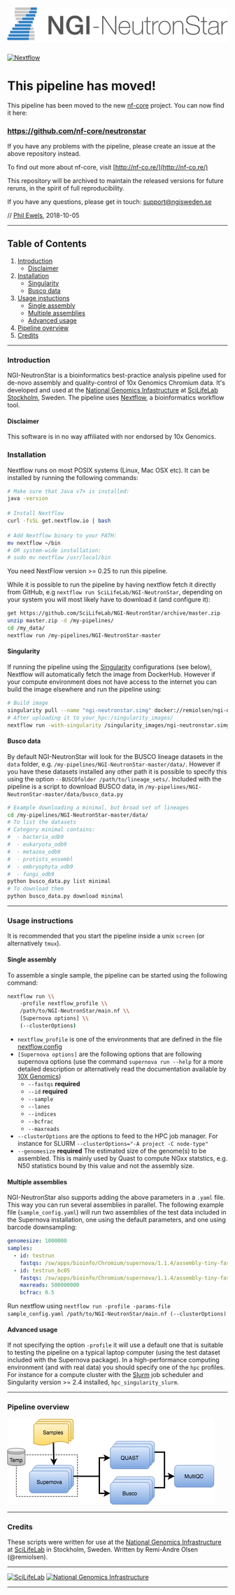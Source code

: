 # ![NGI-NeutronStar](docs/images/NGI-NeutronStar_logo.png)

[![Nextflow](https://img.shields.io/badge/nextflow-%E2%89%A50.25.1-brightgreen.svg)](https://www.nextflow.io/)

# This pipeline has moved!

This pipeline has been moved to the new [nf-core](http://nf-co.re/) project.
You can now find it here:

### https://github.com/nf-core/neutronstar

If you have any problems with the pipeline, please create an issue at the above repository instead.

To find out more about nf-core, visit [http://nf-co.re/](http://nf-co.re/)

This repository will be archived to maintain the released versions for future reruns, in the spirit of full reproducibility.

If you have any questions, please get in touch: support@ngisweden.se

// [Phil Ewels](http://github.com/ewels/), 2018-10-05

---



## Table of Contents

1. [Introduction](README.md#introduction)
   * [Disclaimer](README.md#disclaimer)
2. [Installation](README.md#installation)
   * [Singularity](README.md#singularity)
   * [Busco data](README.md#busco-data)
3. [Usage instuctions](README.md#usage-instructions)
   * [Single assembly](README.md#single-assembly)
   * [Multiple assemblies](README.md#multiple-assemblies)
   * [Advanced usage](README.md#advanced-usage)
4. [Pipeline overview](README.md#pipeline-overview)
5. [Credits](README.md#pipeline-overview)

---------

### Introduction

NGI-NeutronStar is a bioinformatics best-practice analysis pipeline used for de-novo assembly and quality-control of 10x Genomics Chromium data. It's developed and used at the [National Genomics Infastructure](https://ngisweden.scilifelab.se/) at [SciLifeLab Stockholm](https://www.scilifelab.se/platforms/ngi/), Sweden. The pipeline uses [Nextflow](https://www.nextflow.io), a bioinformatics workflow tool.

#### Disclaimer

This software is in no way affiliated with nor endorsed by 10x Genomics.

### Installation

Nextflow runs on most POSIX systems (Linux, Mac OSX etc). It can be installed by running the following commands:

```bash
# Make sure that Java v7+ is installed:
java -version

# Install Nextflow
curl -fsSL get.nextflow.io | bash

# Add Nextflow binary to your PATH:
mv nextflow ~/bin
# OR system-wide installation:
# sudo mv nextflow /usr/local/bin
```
You need NextFlow version >= 0.25 to run this pipeline.

While it is possible to run the pipeline by having nextflow fetch it directly from GitHub, e.g `nextflow run SciLifeLab/NGI-NeutronStar`, depending on your system you will most likely have to download it (and configure it):

```bash
get https://github.com/SciLifeLab/NGI-NeutronStar/archive/master.zip
unzip master.zip -d /my-pipelines/
cd /my_data/
nextflow run /my-pipelines/NGI-NeutronStar-master
```

#### Singularity

If running the pipeline using the [Singularity](http://singularity.lbl.gov/) configurations (see below), Nextflow will automatically fetch the image from DockerHub. However if your compute environment does not have access to the internet you can build the image elsewhere and run the pipeline using:

```bash
# Build image
singularity pull --name "ngi-neutronstar.simg" docker://remiolsen/ngi-neutronstar
# After uploading it to your_hpc:/singularity_images/
nextflow run -with-singularity /singularity_images/ngi-neutronstar.simg /my-pipelines/NGI-NeutronStar-master
```

#### Busco data

By default NGI-NeutronStar will look for the BUSCO lineage datasets in the `data` folder, e.g. `/my-pipelines/NGI-NeutronStar-master/data/`. However if you have these datasets installed any other path it is possible to specify this using the option `--BUSCOfolder /path/to/lineage_sets/`. Included with the pipeline is a script to download BUSCO data, in `/my-pipelines/NGI-NeutronStar-master/data/busco_data.py`

```bash
# Example downloading a minimal, but broad set of lineages
cd /my-pipelines/NGI-NeutronStar-master/data/
# To list the datasets
# Category minimal contains:
#  - bacteria_odb9
#  - eukaryota_odb9
#  - metazoa_odb9
#  - protists_ensembl
#  - embryophyta_odb9
#  - fungi_odb9
python busco_data.py list minimal
# To download them
python busco_data.py download minimal
```

---------

### Usage instructions
It is recommended that you start the pipeline inside a unix `screen` (or alternatively `tmux`).

#### Single assembly
To assemble a single sample, the pipeline can be started using the following command:
```bash
nextflow run \\
    -profile nextflow_profile \\
    /path/to/NGI-NeutronStar/main.nf \\
    [Supernova options] \\
    (--clusterOptions)
```
* `nextflow_profile` is one of the environments that are defined in the file [nextflow.config](nextflow.config)
* `[Supernova options]` are the following options that are following supernova options (use the command `supernova run --help` for a more detailed description or alternatively read the documentation available by [10X Genomics](https://www.10xgenomics.com/))
  * `--fastqs` **required**
  * `--id` **required**
  * `--sample`
  * `--lanes`
  * `--indices`
  * `--bcfrac`
  * `--maxreads`
* `--clusterOptions` are the options to feed to the HPC job manager. For instance for SLURM `--clusterOptions="-A project -C node-type"`
* `--genomesize` **required** The estimated size of the genome(s) to be assembled. This is mainly used by Quast to compute NGxx statstics, e.g. N50 statistics bound by this value and not the assembly size.

#### Multiple assemblies
NGI-NeutronStar also supports adding the above parameters in a `.yaml` file. This way you can run several assemblies in parallel. The following example file (`sample_config.yaml`) will run two assemblies of the test data included in the Supernova installation, one using the default parameters, and one using barcode downsampling:

```yaml
genomesize: 1000000
samples:
  - id: testrun
    fastqs: /sw/apps/bioinfo/Chromium/supernova/1.1.4/assembly-tiny-fastq/1.0.0/
  - id: testrun_bc05
    fastqs: /sw/apps/bioinfo/Chromium/supernova/1.1.4/assembly-tiny-fastq/1.0.0/
    maxreads: 500000000
    bcfrac: 0.5
```
Run nextflow using `nextflow run -profile -params-file sample_config.yaml /path/to/NGI-NeutronStar/main.nf (--clusterOptions)`

#### Advanced usage

If not specifying the option `-profile` it will use a default one that is suitable to testing the pipeline on a typical laptop computer (using the test dataset included with the Supernova package). In a high-performance computing environment (and with real data) you should specify one of the `hpc` profiles. For instance for a compute cluster with the [Slurm](https://slurm.schedmd.com/documentation.html) job scheduler and Singularity version >= 2.4 installed, `hpc_singularity_slurm`.

---------

### Pipeline overview
![NGI-NeutronStarChart](docs/images/NGI-NeutronStar_chart.png)

---------

### Credits
These scripts were written for use at the [National Genomics Infrastructure](https://portal.scilifelab.se/genomics/) at [SciLifeLab](http://www.scilifelab.se/) in Stockholm, Sweden. Written by Remi-Andre Olsen (@remiolsen).


---

[![SciLifeLab](https://raw.githubusercontent.com/SciLifeLab/NGI-MethylSeq/master/docs/images/SciLifeLab_logo.png)](http://www.scilifelab.se/)
[![National Genomics Infrastructure](https://raw.githubusercontent.com/SciLifeLab/NGI-MethylSeq/master/docs/images/NGI_logo.png)](https://ngisweden.scilifelab.se/)

---
